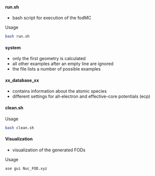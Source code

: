 #### run.sh 

- bash script for execution of the fodMC

Usage  
```bash 
bash run.sh 
``` 

#### system 

- only the first geometry is calculated
- all other examples after an empty line are ignored
- the file lists a number of possible examples


#### xx_database_xx 

- contains information about the atomic species 
- different settings for all-electron and effective-core potentials (ecp)


#### clean.sh 

Usage   
```bash 
bash clean.sh
```


#### Visualization 

- visualization of the generated FODs 

Usage  
```bash 
ase gui Nuc_FOD.xyz 
``` 

